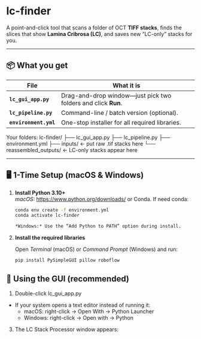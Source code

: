 # lc-finder

A point-and-click tool that scans a folder of OCT **TIFF stacks**, finds the slices that show **Lamina Cribrosa (LC)**, and saves new “LC-only” stacks for you.  


---

## 📦 What you get

| File | What it is |
|------|------------|
| **`lc_gui_app.py`** | Drag-and-drop window—just pick two folders and click **Run**. |
| **`lc_pipeline.py`** | Command-line / batch version (optional). |
| **`environment.yml`** | One-stop installer for all required libraries. |

Your folders:
lc-finder/
├── lc_gui_app.py
├── lc_pipeline.py
├── environment.yml
├── inputs/                ← put raw .tif stacks here
└── reassembled_outputs/   ← LC-only stacks appear here

---

## 🖥️  1-Time Setup (macOS & Windows)

1. **Install Python 3.10+**  
   *macOS:* <https://www.python.org/downloads/> or Conda.
If need conda:
   ```bash
   conda env create -f environment.yml 
   conda activate lc-finder

   *Windows:* Use the “Add Python to PATH” option during install.

3. **Install the required libraries**

   Open *Terminal* (macOS) or *Command Prompt* (Windows) and run:

   ```bash
   pip install PySimpleGUI pillow roboflow

## 🚀 Using the GUI (recommended)
1.	Double-click lc_gui_app.py
  - If your system opens a text editor instead of running it:
      - macOS: right-click → Open With → Python Launcher
  	  - Windows: right-click → Open with → Python
3.	The LC Stack Processor window appears:
